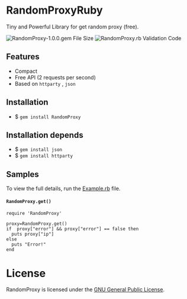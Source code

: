 # RandomProxyRuby
Tiny and Powerful Library for get random proxy (free).


![RandomProxy-1.0.0.gem File Size](https://img.shields.io/badge/Compressed%20Size-4.6KB-blue.svg) ![RandomProxy.rb 
Validation Code](https://img.shields.io/badge/Validation%20Code-Check-green.svg)


## Features 

  - Compact
  - Free API (2 requests per second)
  - Based on `httparty` , `json`
  

## Installation
- $ `gem install RandomProxy`

## Installation depends
- $ `gem install json`
- $ `gem install httparty`


## Samples

To view the full details, run the [Example.rb](https://github.com/BaseMax/RandomProxyRuby/blob/master/Example.rb) file.

#### `RandomProxy.get()`
```
require 'RandomProxy'

proxy=RandomProxy.get()
if  proxy["error"] && proxy["error"] == false then
  puts proxy["ip"]
else
  puts "Error!"
end
```

# License

RandomProxy is licensed under the [GNU General Public License](https://github.com/BaseMax/RandomProxyRuby/blob/master/LICENSE).

